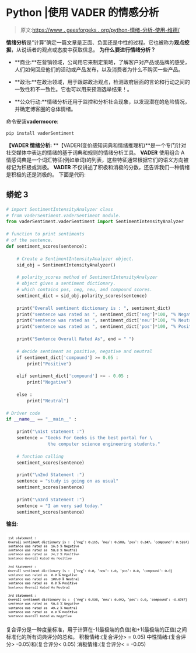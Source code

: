 # Python |使用 VADER 的情感分析

> 原文:[https://www . geesforgeks . org/python-情绪-分析-使用-维德/](https://www.geeksforgeeks.org/python-sentiment-analysis-using-vader/)

**情绪分析**是“计算”确定一篇文章是正面、负面还是中性的过程。它也被称为**观点挖掘**，从说话者的观点或态度中获取信息。
**为什么要进行情绪分析？**

*   **商业:**在营销领域，公司用它来制定策略，了解客户对产品或品牌的感受，人们如何回应他们的活动或产品发布，以及消费者为什么不购买一些产品。

*   **政治:**在政治领域，用于跟踪政治观点，检测政府层面的言论和行动之间的一致性和不一致性。它也可以用来预测选举结果！。
*   **公众行动:**情绪分析还用于监控和分析社会现象，以发现潜在的危险情况，并确定博客圈的总体情绪。

命令安装**vadermoore**:

```py
pip install vaderSentiment
```

**【VADER 情绪分析:**
**【VADER(变价感知词典和情绪推理机)**是一个专门针对社交媒体中表达的情绪的基于词典和规则的情绪分析工具。 **VADER** 使用组合 A 情感词典是一个词汇特征(例如单词)的列表，这些特征通常根据它们的语义方向被标记为积极或消极。 **VADER** 不仅讲述了积极和消极的分数，还告诉我们一种情绪是积极的还是消极的。
下面是代码:

## 蟒蛇 3

```py
# import SentimentIntensityAnalyzer class
# from vaderSentiment.vaderSentiment module.
from vaderSentiment.vaderSentiment import SentimentIntensityAnalyzer

# function to print sentiments
# of the sentence.
def sentiment_scores(sentence):

    # Create a SentimentIntensityAnalyzer object.
    sid_obj = SentimentIntensityAnalyzer()

    # polarity_scores method of SentimentIntensityAnalyzer
    # object gives a sentiment dictionary.
    # which contains pos, neg, neu, and compound scores.
    sentiment_dict = sid_obj.polarity_scores(sentence)

    print("Overall sentiment dictionary is : ", sentiment_dict)
    print("sentence was rated as ", sentiment_dict['neg']*100, "% Negative")
    print("sentence was rated as ", sentiment_dict['neu']*100, "% Neutral")
    print("sentence was rated as ", sentiment_dict['pos']*100, "% Positive")

    print("Sentence Overall Rated As", end = " ")

    # decide sentiment as positive, negative and neutral
    if sentiment_dict['compound'] >= 0.05 :
        print("Positive")

    elif sentiment_dict['compound'] <= - 0.05 :
        print("Negative")

    else :
        print("Neutral")

# Driver code
if __name__ == "__main__" :

    print("\n1st statement :")
    sentence = "Geeks For Geeks is the best portal for \
                the computer science engineering students."

    # function calling
    sentiment_scores(sentence)

    print("\n2nd Statement :")
    sentence = "study is going on as usual"
    sentiment_scores(sentence)

    print("\n3rd Statement :")
    sentence = "I am very sad today."
    sentiment_scores(sentence)
```

**输出:**

![](img/d49c834322f070c8c31cdc3b3303e720.png)

复合评分是一种度量标准，用于计算在-1(最极端的负值)和+1(最极端的正值)之间标准化的所有词典评分的总和。
积极情绪:(复合评分> = 0.05)
中性情绪:(复合评分> -0.05)和(复合评分< 0.05)
消极情绪:(复合评分< = -0.05)